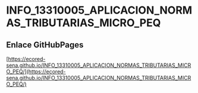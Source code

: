 # **INFO_13310005_APLICACION_NORMAS_TRIBUTARIAS_MICRO_PEQ**

## **Enlace GitHubPages**

[https://ecored-sena.github.io/INFO_13310005_APLICACION_NORMAS_TRIBUTARIAS_MICRO_PEQ/](https://ecored-sena.github.io/INFO_13310005_APLICACION_NORMAS_TRIBUTARIAS_MICRO_PEQ/)

#
